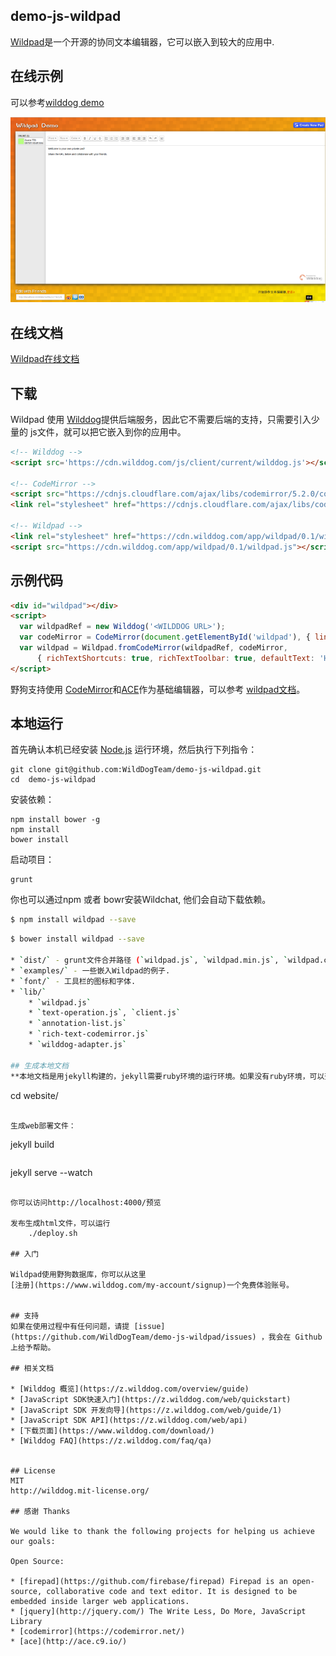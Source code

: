 ## demo-js-wildpad
[Wildpad](http://wildpad.wilddogapp.com/)是一个开源的协同文本编辑器，它可以嵌入到较大的应用中.

## 在线示例

可以参考[wilddog demo](http://wildpad.wilddogapp.com/demo) 

[![一个demo页面的快照](screenshot.png)](http://wildpad.wilddogapp.com/demo/)

## 在线文档

[Wildpad在线文档](http://wildpad.wilddogapp.com/docs/)

## 下载
Wildpad 使用 [Wilddog](https://www.wilddog.com)提供后端服务，因此它不需要后端的支持，只需要引入少量的
js文件，就可以把它嵌入到你的应用中。

```HTML
<!-- Wilddog -->
<script src='https://cdn.wilddog.com/js/client/current/wilddog.js'></script>

<!-- CodeMirror -->
<script src="https://cdnjs.cloudflare.com/ajax/libs/codemirror/5.2.0/codemirror.js"></script>
<link rel="stylesheet" href="https://cdnjs.cloudflare.com/ajax/libs/codemirror/5.2.0/codemirror.css"/>

<!-- Wildpad -->
<link rel="stylesheet" href="https://cdn.wilddog.com/app/wildpad/0.1/wildpad.css" />
<script src="https://cdn.wilddog.com/app/wildpad/0.1/wildpad.js"></script>
```

## 示例代码
```HTML
<div id="wildpad"></div>
<script>
  var wildpadRef = new Wilddog('<WILDDOG URL>');
  var codeMirror = CodeMirror(document.getElementById('wildpad'), { lineWrapping: true });
  var wildpad = Wildpad.fromCodeMirror(wildpadRef, codeMirror,
      { richTextShortcuts: true, richTextToolbar: true, defaultText: 'Hello, World!' });
</script>
```
野狗支持使用 [CodeMirror](http://codemirror.net/)和[ACE](http://ace.c9.io/)作为基础编辑器，可以参考
[wildpad文档](http://wildpad.wilddogapp.com/docs)。

## 本地运行

首先确认本机已经安装 [Node.js](http://nodejs.org/) 运行环境，然后执行下列指令：

```
git clone git@github.com:WildDogTeam/demo-js-wildpad.git
cd  demo-js-wildpad
```

安装依赖：
```
npm install bower -g
npm install
bower install
```

启动项目：

```
grunt
```

你也可以通过npm 或者 bowr安装Wildchat, 他们会自动下载依赖。

```bash
$ npm install wildpad --save
```

```bash
$ bower install wildpad --save

* `dist/` - grunt文件合并路径 (`wildpad.js`, `wildpad.min.js`, `wildpad.css`, `wildpad.eot`).
* `examples/` - 一些嵌入Wildpad的例子.
* `font/` - 工具栏的图标和字体.
* `lib/`
    * `wildpad.js` 
    * `text-operation.js`, `client.js`
    * `annotation-list.js`
    * `rich-text-codemirror.js`
    * `wilddog-adapter.js` 

## 生成本地文档
**本地文档是用jekyll构建的，jekyll需要ruby环境的运行环境。如果没有ruby环境，可以查看上面的在线文档。**

```
cd website/
```

生成web部署文件：

```
jekyll build
```

```
jekyll serve --watch
```

你可以访问http://localhost:4000/预览

发布生成html文件，可以运行
    ./deploy.sh

## 入门

Wildpad使用野狗数据库，你可以从这里
[注册](https://www.wilddog.com/my-account/signup)一个免费体验账号。


## 支持
如果在使用过程中有任何问题，请提 [issue](https://github.com/WildDogTeam/demo-js-wildpad/issues) ，我会在 Github 上给予帮助。

## 相关文档

* [Wilddog 概览](https://z.wilddog.com/overview/guide)
* [JavaScript SDK快速入门](https://z.wilddog.com/web/quickstart)
* [JavaScript SDK 开发向导](https://z.wilddog.com/web/guide/1)
* [JavaScript SDK API](https://z.wilddog.com/web/api)
* [下载页面](https://www.wilddog.com/download/)
* [Wilddog FAQ](https://z.wilddog.com/faq/qa)


## License
MIT
http://wilddog.mit-license.org/

## 感谢 Thanks

We would like to thank the following projects for helping us achieve our goals:

Open Source:

* [firepad](https://github.com/firebase/firepad) Firepad is an open-source, collaborative code and text editor. It is designed to be embedded inside larger web applications.
* [jquery](http://jquery.com/) The Write Less, Do More, JavaScript Library
* [codemirror](https://codemirror.net/)
* [ace](http://ace.c9.io/)




